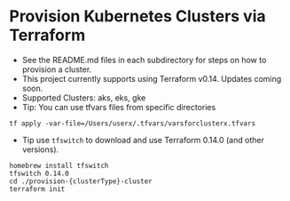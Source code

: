 # Provision Kubernetes Clusters via Terraform

- See the README.md files in each subdirectory for steps on how to provision a cluster.
- This project currently supports using Terraform v0.14. Updates coming soon.
- Supported Clusters: aks, eks, gke
- Tip: You can use tfvars files from specific directories

```
tf apply -var-file=/Users/userx/.tfvars/varsforclusterx.tfvars
```

- Tip use `tfswitch` to download and use Terraform 0.14.0 (and other versions).

```
homebrew install tfswitch
tfswitch 0.14.0
cd ./provision-{clusterType}-cluster
terraform init
```

